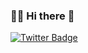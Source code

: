 ### 🙋🏻 Hi there 👋

[![Twitter Badge](https://img.shields.io/badge/Twitter-Profile-informational?style=flat&logo=twitter&logoColor=white&color=1CA2F1)](https://twitter.com/charlieplusplus)

<!--
**charliejmoore/charliejmoore** is a ✨ _special_ ✨ repository because its `README.md` (this file) appears on your GitHub profile.

Here are some ideas to get you started:

- 🔭 I’m currently working on ...
- 🌱 I’m currently learning ...
- 👯 I’m looking to collaborate on ...
- 🤔 I’m looking for help with ...
- 💬 Ask me about ...
- 📫 How to reach me: ...
- 😄 Pronouns: ...
- ⚡ Fun fact: ...
-->
